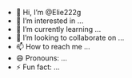 - 👋 Hi, I’m @Elie222g
- 👀 I’m interested in ...
- 🌱 I’m currently learning ...
- 💞️ I’m looking to collaborate on ...
- 📫 How to reach me ...
- 😄 Pronouns: ...
- ⚡ Fun fact: ...

<!---
Elie222g/Elie222g is a ✨ special ✨ repository because its `README.md` (this file) appears on your GitHub profile.
You can click the Preview link to take a look at your changes.
--->
